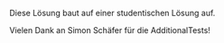 Diese Lösung baut auf einer studentischen Lösung auf.

Vielen Dank an Simon Schäfer für die AdditionalTests!
